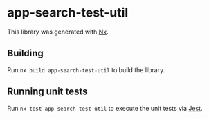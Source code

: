 # app-search-test-util

This library was generated with [Nx](https://nx.dev).

## Building

Run `nx build app-search-test-util` to build the library.

## Running unit tests

Run `nx test app-search-test-util` to execute the unit tests via [Jest](https://jestjs.io).
